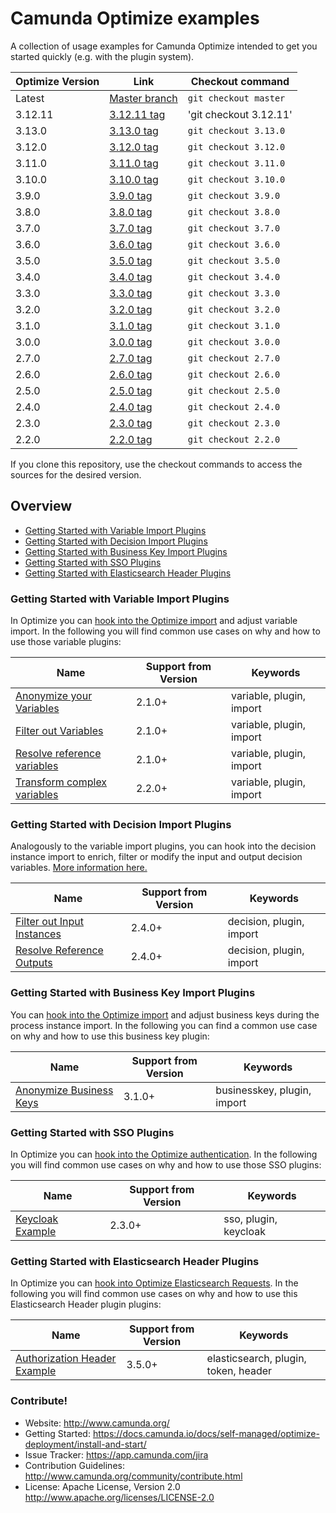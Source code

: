 # Camunda Optimize examples

A collection of usage examples for Camunda Optimize intended to get you started quickly (e.g. with
the plugin system).

| Optimize Version | Link                                                                           | Checkout command     |
|------------------|--------------------------------------------------------------------------------|----------------------|
| Latest           | [Master branch](https://github.com/camunda/camunda-optimize-examples)          | `git checkout master` |
| 3.12.11 | [3.12.11 tag](https://github.com/camunda/camunda-optimize-examples/tree/3.12.11)| 'git checkout 3.12.11'|
| 3.13.0           | [3.13.0 tag](https://github.com/camunda/camunda-optimize-examples/tree/3.13.0) | `git checkout 3.13.0` |
| 3.12.0           | [3.12.0 tag](https://github.com/camunda/camunda-optimize-examples/tree/3.12.0) | `git checkout 3.12.0` |
| 3.11.0           | [3.11.0 tag](https://github.com/camunda/camunda-optimize-examples/tree/3.11.0) | `git checkout 3.11.0` |
| 3.10.0           | [3.10.0 tag](https://github.com/camunda/camunda-optimize-examples/tree/3.10.0) | `git checkout 3.10.0` |
| 3.9.0            | [3.9.0 tag](https://github.com/camunda/camunda-optimize-examples/tree/3.9.0)   | `git checkout 3.9.0` |
| 3.8.0            | [3.8.0 tag](https://github.com/camunda/camunda-optimize-examples/tree/3.8.0)   | `git checkout 3.8.0` |
| 3.7.0            | [3.7.0 tag](https://github.com/camunda/camunda-optimize-examples/tree/3.7.0)   | `git checkout 3.7.0` |
| 3.6.0            | [3.6.0 tag](https://github.com/camunda/camunda-optimize-examples/tree/3.6.0)   | `git checkout 3.6.0` |
| 3.5.0            | [3.5.0 tag](https://github.com/camunda/camunda-optimize-examples/tree/3.5.0)   | `git checkout 3.5.0` |
| 3.4.0            | [3.4.0 tag](https://github.com/camunda/camunda-optimize-examples/tree/3.4.0)   | `git checkout 3.4.0` |
| 3.3.0            | [3.3.0 tag](https://github.com/camunda/camunda-optimize-examples/tree/3.3.0)   | `git checkout 3.3.0` |
| 3.2.0            | [3.2.0 tag](https://github.com/camunda/camunda-optimize-examples/tree/3.2.0)   | `git checkout 3.2.0` |
| 3.1.0            | [3.1.0 tag](https://github.com/camunda/camunda-optimize-examples/tree/3.1.0)   | `git checkout 3.1.0` |
| 3.0.0            | [3.0.0 tag](https://github.com/camunda/camunda-optimize-examples/tree/3.0.0)   | `git checkout 3.0.0` |
| 2.7.0            | [2.7.0 tag](https://github.com/camunda/camunda-optimize-examples/tree/2.7.0)   | `git checkout 2.7.0` |
| 2.6.0            | [2.6.0 tag](https://github.com/camunda/camunda-optimize-examples/tree/2.6.0)   | `git checkout 2.6.0` |
| 2.5.0            | [2.5.0 tag](https://github.com/camunda/camunda-optimize-examples/tree/2.5.0)   | `git checkout 2.5.0` |
| 2.4.0            | [2.4.0 tag](https://github.com/camunda/camunda-optimize-examples/tree/2.4.0)   | `git checkout 2.4.0` |
| 2.3.0            | [2.3.0 tag](https://github.com/camunda/camunda-optimize-examples/tree/2.3.0)   | `git checkout 2.3.0` |
| 2.2.0            | [2.2.0 tag](https://github.com/camunda/camunda-optimize-examples/tree/2.2.0)   | `git checkout 2.2.0` |

If you clone this repository, use the checkout commands to access the sources for the desired
version.

## Overview

- [Getting Started with Variable Import Plugins](#getting-started-with-variable-import-plugins)
- [Getting Started with Decision Import Plugins](#getting-started-with-decision-import-plugins)
- [Getting Started with Business Key Import Plugins](#getting-started-with-business-key-import-plugins)
- [Getting Started with SSO Plugins](#getting-started-with-sso-plugins)
- [Getting Started with Elasticsearch Header Plugins](#getting-started-with-elasticsearch-header-plugins)

### Getting Started with Variable Import Plugins

In Optimize you
can [hook into the Optimize import](https://docs.camunda.io/docs/self-managed/optimize-deployment/plugins/variable-import-plugin/)
and adjust variable import. In the following you will find common use cases on why and how to use
those variable plugins:

| Name                                                                                       | Support from Version | Keywords                 |
|--------------------------------------------------------------------------------------------|----------------------|--------------------------|
| [Anonymize your Variables](plugins/variable-import-plugins/anonymize-variables)            | 2.1.0+               | variable, plugin, import |
| [Filter out Variables](plugins/variable-import-plugins/filter-out-variables)               | 2.1.0+               | variable, plugin, import |
| [Resolve reference variables](plugins/variable-import-plugins/resolve-reference-variables) | 2.1.0+               | variable, plugin, import |
| [Transform complex variables](plugins/variable-import-plugins/transform-complex-variables) | 2.2.0+               | variable, plugin, import |

### Getting Started with Decision Import Plugins

Analogously to the variable import plugins, you can hook into the decision instance import to
enrich, filter or modify the input and output decision
variables. [More information here.](https://docs.camunda.io/docs/self-managed/optimize-deployment/plugins/decision-import-plugin/)

| Name                                                                                   | Support from Version | Keywords                 |
|----------------------------------------------------------------------------------------|----------------------|--------------------------|
| [Filter out Input Instances](plugins/decision-import-plugins/filter-decision-inputs)   | 2.4.0+               | decision, plugin, import |
| [Resolve Reference Outputs](plugins/decision-import-plugins/resolve-reference-outputs) | 2.4.0+               | decision, plugin, import |

### Getting Started with Business Key Import Plugins

You
can [hook into the Optimize import](https://docs.camunda.io/docs/self-managed/optimize-deployment/plugins/businesskey-import-plugin/)
and adjust business keys during the process instance import. In the following you can find a common
use case on why and how to use
this business key plugin:

| Name                                                         | Support from Version | Keywords                    |
|--------------------------------------------------------------|----------------------|-----------------------------|
| [Anonymize Business Keys](plugins/businesskey-import-plugin) | 3.1.0+               | businesskey, plugin, import |

### Getting Started with SSO Plugins

In Optimize you
can [hook into the Optimize authentication](https://docs.camunda.io/docs/self-managed/optimize-deployment/plugins/single-sign-on/).
In the following you will find common use cases on why and how to use
those SSO plugins:

| Name                                              | Support from Version | Keywords              |
|---------------------------------------------------|----------------------|-----------------------|
| [Keycloak Example](optimize-sso-keycloak-example) | 2.3.0+               | sso, plugin, keycloak |

### Getting Started with Elasticsearch Header Plugins

In Optimize you
can [hook into Optimize Elasticsearch Requests](https://docs.camunda.io/docs/self-managed/optimize-deployment/plugins/elasticsearch-header/).
In the following you will find common use cases on why and how to use
this Elasticsearch Header plugin plugins:

| Name                                                                | Support from Version | Keywords                             |
|---------------------------------------------------------------------|----------------------|--------------------------------------|
| [Authorization Header Example](plugins/elasticsearch-header-plugin) | 3.5.0+               | elasticsearch, plugin, token, header |

### Contribute!

- Website: http://www.camunda.org/
- Getting Started: https://docs.camunda.io/docs/self-managed/optimize-deployment/install-and-start/
- Issue Tracker: https://app.camunda.com/jira
- Contribution Guidelines: http://www.camunda.org/community/contribute.html
- License: Apache License, Version 2.0 http://www.apache.org/licenses/LICENSE-2.0
